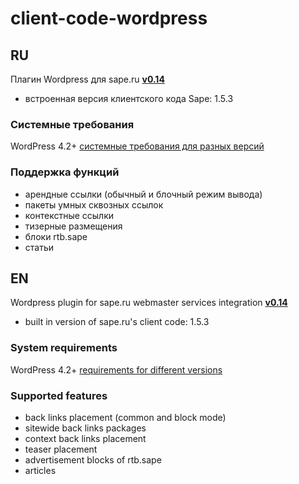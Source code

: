 # client-code-wordpress

## RU

Плагин Wordpress для sape.ru **[v0.14](https://github.com/sape-ru/client-code-wordpress/blob/v0.14/plugin/saperu-integration-v0.14.zip?raw=true)**

- встроенная версия клиентского кода Sape: 1.5.3

### Системные требования
WordPress  4.2+ [системные требования для разных версий](https://wordpress.org/about/requirements/)

### Поддержка функций
- арендные ссылки (обычный и блочный режим вывода)
- пакеты умных сквозных ссылок
- контекстные ссылки
- тизерные размещения
- блоки rtb.sape
- статьи

## EN

Wordpress plugin for sape.ru webmaster services integration **[v0.14](https://github.com/sape-ru/client-code-wordpress/blob/v0.14/plugin/saperu-integration-v0.14.zip?raw=true)**

- built in version of sape.ru's client code: 1.5.3

### System requirements
WordPress  4.2+ [requirements for different versions](https://wordpress.org/about/requirements/) 

### Supported features
- back links placement (common and block mode)
- sitewide back links packages
- context back links placement
- teaser placement
- advertisement blocks of rtb.sape
- articles